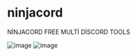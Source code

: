# ninjacord
NİNJACORD FREE MULTİ DİSCORD TOOLS

![image](https://user-images.githubusercontent.com/106864876/229640868-d1c6a521-dd39-4a8c-9988-8b7a65b35fc5.png)
![image](https://user-images.githubusercontent.com/106864876/229640887-6073e8a0-8ba3-451c-a54a-ae66640f89fc.png)

